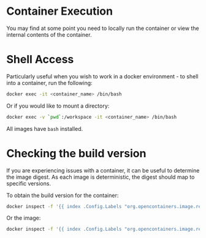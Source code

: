 # Container Execution

You may find at some point you need to locally run the container or view the internal contents of the container.

# Shell Access

Particularly useful when you wish to work in a docker environment - to shell into a container, run the following:

```bash
docker exec -it <container_name> /bin/bash
```

Or if you would like to mount a directory:

```bash
docker exec -v `pwd`:/workspace -it <container_name> /bin/bash
```

All images have `bash` installed.

# Checking the build version

If you are experiencing issues with a container, it can be useful to determine the image digest. As each image is deterministic, the digest should map to specific versions.

To obtain the build version for the container:

```bash
docker inspect -f '{{ index .Config.Labels "org.opencontainers.image.release" }}' <container_name>
```

Or the image:

```bash
docker inspect -f '{{ index .Config.Labels "org.opencontainers.image.release" }}' ghcr.io/cardboardci/<image_name>
```
